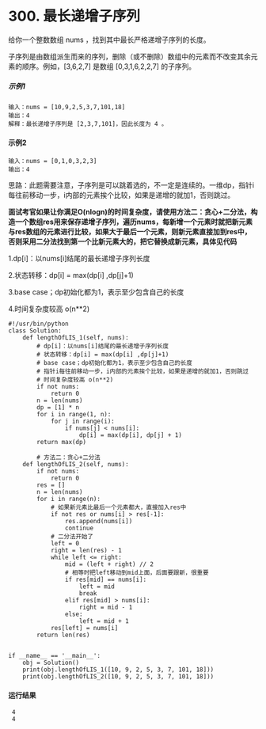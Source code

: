 # 300. 最长递增子序列
给你一个整数数组 nums ，找到其中最长严格递增子序列的长度。

子序列是由数组派生而来的序列，删除（或不删除）数组中的元素而不改变其余元素的顺序。例如，[3,6,2,7] 是数组 [0,3,1,6,2,2,7] 的子序列。

##### 示例1
    输入：nums = [10,9,2,5,3,7,101,18]
    输出：4
    解释：最长递增子序列是 [2,3,7,101]，因此长度为 4 。

#### 示例2
    输入：nums = [0,1,0,3,2,3]
    输出：4
   
思路：此题需要注意，子序列是可以跳着选的，不一定是连续的。一维dp，指针i每往前移动一步，i内部的元素挨个比较，如果是递增的就加1，否则跳过。

**面试考官如果让你满足O(nlogn)的时间复杂度，请使用方法二：贪心+二分法，构造一个数组res用来保存递增子序列，遍历nums，每新增一个元素时就把新元素与res数组的元素进行比较，如果大于最后一个元素，则新元素直接加到res中，否则采用二分法找到第一个比新元素大的，把它替换成新元素，具体见代码**

1.dp[i]：以nums[i]结尾的最长递增子序列长度

2.状态转移：dp[i] = max(dp[i] ,dp[j]+1)

3.base case；dp初始化都为1，表示至少包含自己的长度

4.时间复杂度较高 o(n**2)

    #!/usr/bin/python
    class Solution:
        def lengthOfLIS_1(self, nums):
            # dp[i]：以nums[i]结尾的最长递增子序列长度
            # 状态转移：dp[i] = max(dp[i] ,dp[j]+1)
            # base case；dp初始化都为1，表示至少包含自己的长度
            # 指针i每往前移动一步，i内部的元素挨个比较，如果是递增的就加1，否则跳过
            # 时间复杂度较高 o(n**2)
            if not nums:
                return 0
            n = len(nums)
            dp = [1] * n
            for i in range(1, n):
                for j in range(i):
                    if nums[j] < nums[i]:
                        dp[i] = max(dp[i], dp[j] + 1)
            return max(dp)

            # 方法二：贪心+二分法
        def lengthOfLIS_2(self, nums):
            if not nums:
                return 0
            res = []
            n = len(nums)
            for i in range(n):
                # 如果新元素比最后一个元素都大，直接加入res中
                if not res or nums[i] > res[-1]:
                    res.append(nums[i])
                    continue
                # 二分法开始了
                left = 0
                right = len(res) - 1
                while left <= right:
                    mid = (left + right) // 2
                    # 相等时把left移动到mid上面，后面要跟新，很重要
                    if res[mid] == nums[i]:
                        left = mid
                        break
                    elif res[mid] > nums[i]:
                        right = mid - 1
                    else:
                        left = mid + 1
                res[left] = nums[i]
            return len(res)


    if __name__ == '__main__':
        obj = Solution()
        print(obj.lengthOfLIS_1([10, 9, 2, 5, 3, 7, 101, 18]))
        print(obj.lengthOfLIS_2([10, 9, 2, 5, 3, 7, 101, 18]))
 
 #### 运行结果
     4
     4
